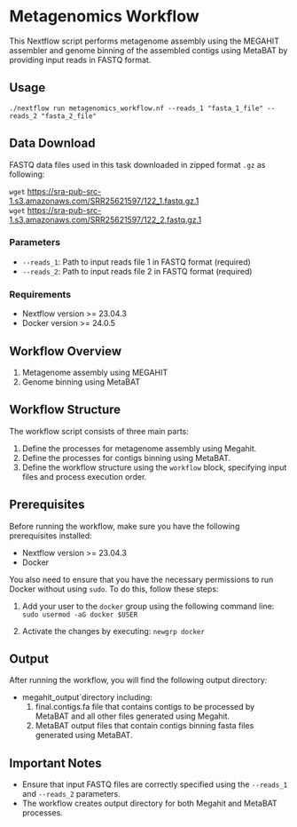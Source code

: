 # Metagenomics Workflow

This Nextflow script performs metagenome assembly using the MEGAHIT assembler and genome binning of the assembled contigs using MetaBAT by providing input reads in FASTQ format.

## Usage

`./nextflow run metagenomics_workflow.nf --reads_1 "fasta_1_file" --reads_2 "fasta_2_file"`

## Data Download

FASTQ data files used in this task downloaded in zipped format `.gz` as following:

`wget` https://sra-pub-src-1.s3.amazonaws.com/SRR25621597/122_1.fastq.gz.1 <br>
`wget` https://sra-pub-src-1.s3.amazonaws.com/SRR25621597/122_2.fastq.gz.1

### Parameters

- `--reads_1`: Path to input reads file 1 in FASTQ format (required)
- `--reads_2`: Path to input reads file 2 in FASTQ format (required)

### Requirements

- Nextflow version >= 23.04.3
- Docker version >= 24.0.5

## Workflow Overview

1. Metagenome assembly using MEGAHIT
2. Genome binning using MetaBAT

## Workflow Structure

The workflow script consists of three main parts:

1. Define the processes for metagenome assembly using Megahit. 
2. Define the processes for contigs binning using MetaBAT.
3. Define the workflow structure using the `workflow` block, specifying input files and process execution order.

## Prerequisites

Before running the workflow, make sure you have the following prerequisites installed:

- Nextflow version >= 23.04.3
- Docker

You also need to ensure that you have the necessary permissions to run Docker without using `sudo`. To do this, follow these steps:

1. Add your user to the `docker` group using the following command line: 
`sudo usermod -aG docker $USER`

2. Activate the changes by executing: 
`newgrp docker`

## Output

After running the workflow, you will find the following output directory: 

- megahit_output`directory including:
  1. final.contigs.fa file that contains contigs to be processed by MetaBAT and all other files generated using Megahit.
  2. MetaBAT output files that contain contigs binning fasta files generated using MetaBAT. 

## Important Notes

- Ensure that input FASTQ files are correctly specified using the `--reads_1` and `--reads_2` parameters.
- The workflow creates output directory for both Megahit and MetaBAT processes.
